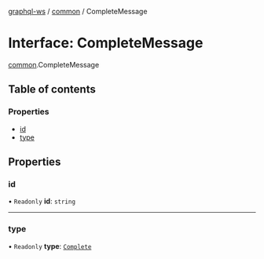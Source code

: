 [graphql-ws](../README.md) / [common](../modules/common.md) / CompleteMessage

# Interface: CompleteMessage

[common](../modules/common.md).CompleteMessage

## Table of contents

### Properties

- [id](common.CompleteMessage.md#id)
- [type](common.CompleteMessage.md#type)

## Properties

### id

• `Readonly` **id**: `string`

___

### type

• `Readonly` **type**: [`Complete`](../enums/common.MessageType.md#complete)
